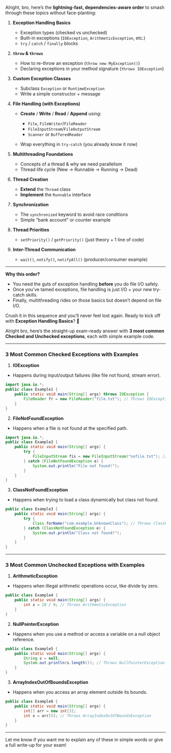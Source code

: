 Alright, bro, here’s the **lightning-fast, dependencies-aware order** to smash through these topics without face-planting:

1. **Exception Handling Basics**

   * Exception types (checked vs unchecked)
   * Built-in exceptions (`IOException`, `ArithmeticException`, etc.)
   * `try` / `catch` / `finally` blocks

2. **`throw` & `throws`**

   * How to re-throw an exception (`throw new MyException()`)
   * Declaring exceptions in your method signature (`throws IOException`)

3. **Custom Exception Classes**

   * Subclass `Exception` or `RuntimeException`
   * Write a simple constructor + message

4. **File Handling (with Exceptions)**

   * **Create** / **Write** / **Read** / **Append** using:

     * `File`, `FileWriter`/`FileReader`
     * `FileInputStream`/`FileOutputStream`
     * `Scanner` or `BufferedReader`
   * Wrap everything in `try-catch` (you already know it now)

5. **Multithreading Foundations**

   * Concepts of a thread & why we need parallelism
   * Thread life cycle (New → Runnable → Running → Dead)

6. **Thread Creation**

   * **Extend** the `Thread` class
   * **Implement** the `Runnable` interface

7. **Synchronization**

   * The `synchronized` keyword to avoid race conditions
   * Simple “bank account” or counter example

8. **Thread Priorities**

   * `setPriority()` / `getPriority()` (just theory + 1 line of code)

9. **Inter-Thread Communication**

   * `wait()`, `notify()`, `notifyAll()` (producer/consumer example)

---

**Why this order?**

* You need the guts of exception handling **before** you do file I/O safely.
* Once you’ve tamed exceptions, file handling is just I/O + your new try-catch skills.
* Finally, multithreading rides on those basics but doesn’t depend on file I/O.

Crush it in this sequence and you’ll never feel lost again. Ready to kick off with **Exception Handling Basics**? 🙌


Alright bro, here’s the straight-up exam-ready answer with **3 most common Checked and Unchecked exceptions**, each with simple example code.

---

### 3 Most Common Checked Exceptions with Examples

1. **IOException**

* Happens during input/output failures (like file not found, stream error).

```java
import java.io.*;
public class Example1 {
    public static void main(String[] args) throws IOException {
        FileReader fr = new FileReader("file.txt"); // Throws IOException if file missing
    }
}
```

2. **FileNotFoundException**

* Happens when a file is not found at the specified path.

```java
import java.io.*;
public class Example2 {
    public static void main(String[] args) {
        try {
            FileInputStream fis = new FileInputStream("nofile.txt"); // Throws FileNotFoundException
        } catch (FileNotFoundException e) {
            System.out.println("File not found!");
        }
    }
}
```

3. **ClassNotFoundException**

* Happens when trying to load a class dynamically but class not found.

```java
public class Example3 {
    public static void main(String[] args) {
        try {
            Class.forName("com.example.UnknownClass"); // Throws ClassNotFoundException
        } catch (ClassNotFoundException e) {
            System.out.println("Class not found!");
        }
    }
}
```

---

### 3 Most Common Unchecked Exceptions with Examples

1. **ArithmeticException**

* Happens when illegal arithmetic operations occur, like divide by zero.

```java
public class Example4 {
    public static void main(String[] args) {
        int x = 10 / 0; // Throws ArithmeticException
    }
}
```

2. **NullPointerException**

* Happens when you use a method or access a variable on a null object reference.

```java
public class Example5 {
    public static void main(String[] args) {
        String s = null;
        System.out.println(s.length()); // Throws NullPointerException
    }
}
```

3. **ArrayIndexOutOfBoundsException**

* Happens when you access an array element outside its bounds.

```java
public class Example6 {
    public static void main(String[] args) {
        int[] arr = new int[3];
        int x = arr[5]; // Throws ArrayIndexOutOfBoundsException
    }
}
```

---

Let me know if you want me to explain any of these in simple words or give a full write-up for your exam!

